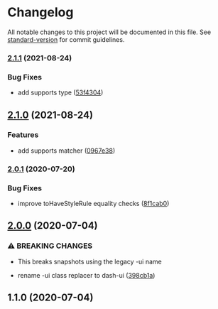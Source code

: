 # Changelog

All notable changes to this project will be documented in this file. See [standard-version](https://github.com/conventional-changelog/standard-version) for commit guidelines.

### [2.1.1](https://github.com/dash-ui/jest/compare/v2.1.0...v2.1.1) (2021-08-24)

### Bug Fixes

- add supports type ([53f4304](https://github.com/dash-ui/jest/commit/53f43041d7394e40593c85425610f5cd70d178d4))

## [2.1.0](https://github.com/dash-ui/jest/compare/v2.0.1...v2.1.0) (2021-08-24)

### Features

- add supports matcher ([0967e38](https://github.com/dash-ui/jest/commit/0967e389e8350e95259d8357db15ffe8f69041b9))

### [2.0.1](https://github.com/dash-ui/jest/compare/v2.0.0...v2.0.1) (2020-07-20)

### Bug Fixes

- improve toHaveStyleRule equality checks ([8f1cab0](https://github.com/dash-ui/jest/commit/8f1cab045cc85fde3edc82d837cae5223d18af73))

## [2.0.0](https://github.com/dash-ui/jest/compare/v1.1.0...v2.0.0) (2020-07-04)

### ⚠ BREAKING CHANGES

- This breaks snapshots using the legacy -ui name

- rename -ui class replacer to dash-ui ([398cb1a](https://github.com/dash-ui/jest/commit/398cb1a40501f1a8f287c486a924c581d95ed794))

## 1.1.0 (2020-07-04)
